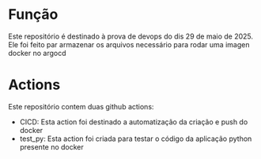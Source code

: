 # Função
Este repositório é destinado à prova de devops do dis 29 de maio de 2025.
Ele foi feito par armazenar os arquivos necessário para rodar uma imagen docker no argocd

# Actions
Este repositório contem duas github actions:
- CICD: Esta action foi destinado a automatização da criação e push do docker
- test_py: Esta action foi criada para testar o código da aplicação python presente no docker